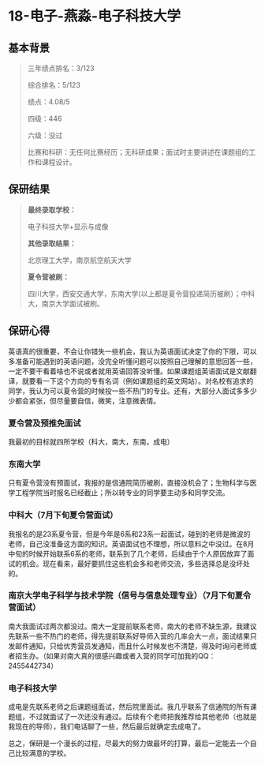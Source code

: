 # 18-电子-燕淼-电子科技大学

## 基本背景

> 三年绩点排名：3/123
>
> 综合排名：5/123
>
> 绩点：4.08/5
>
> 四级：446
>
> 六级：没过
>
> 比赛和科研：无任何比赛经历；无科研成果；面试时主要讲述在课题组的工作和课程设计。

## 保研结果

> **最终录取学校：**
>
> 电子科技大学+显示与成像
>
> **其他录取结果：**
>
> 北京理工大学，南京航空航天大学
>
> **夏令营被刷：**
>
> 四川大学，西安交通大学，东南大学(以上都是夏令营投递简历被刷）；中科大，南京大学面试被刷。

## 保研心得

英语真的很重要，不会让你错失一些机会，我认为英语面试决定了你的下限，可以多准备可能遇到的英语问题，没完全听懂问题可以按照自己理解的意思回答一些，一定不要干看着啥也不说或者就用英语回答没听懂。如果课题组英语面试是文献翻译，就要看一下这个方向的专有名词（例如课题组的英文网站）。对名校有追求的同学，我认为可以夏令营的时候投一些不热门的专业。还有，大部分人面试多多少少都会紧张，但尽量要自信，微笑，注意微表情。

### 夏令营及预推免面试

我最初的目标就四所学校（科大，南大，东南，成电）

### 东南大学

只有夏令营没有预面试，我报的是信通院简历被刷，直接没机会了；生物科学与医学工程学院当时报名已经截止；所以转专业的同学要主动多和同学交流。

### 中科大（7月下旬夏令营面试）

我报名的是23系夏令营，但是今年是6系和23系一起面试，碰到的老师是微波的老师，自己没准备这方面的知识。英语面试也不理想，所以意料之中没过。在8月中旬的时候开始联系6系的老师，联系到了几个老师，后续由于个人原因放弃了面试的机会。现在看来，最好要抓住这些机会多和老师交流，多些选择总是没坏处的。

### 南京大学电子科学与技术学院（信号与信息处理专业）（7月下旬夏令营面试）

南大我面试过两次都没过。南大一定提前联系老师，南大的老师不缺生源，我建议先联系一些不热门的老师，得先提前联系好导师入营的几率会大一点，面试结果只发邮件通知，只给优秀营员发通知，而且什么时候发也不清楚，得及时询问老师或者招生办。（如果对南大真的很感兴趣或者入营的同学可加我的QQ：2455442734）

### 电子科技大学

成电是先联系老师之后课题组面试，然后院里面试。我几乎联系了信通院的所有课题组，不过就面试了一次还没有通过。后续有个老师把我推荐给其他老师（也就是我现在的导师），我们电话聊了一些，然后最后就确定去成电了。

总之，保研是一个漫长的过程，尽最大的努力做最坏的打算，最后一定能去一个自己比较满意的学校。

 